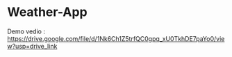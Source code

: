 # Weather-App
Demo vedio : https://drive.google.com/file/d/1Nk6Ch1Z5trfQC0gpq_xU0TkhDE7paYo0/view?usp=drive_link
